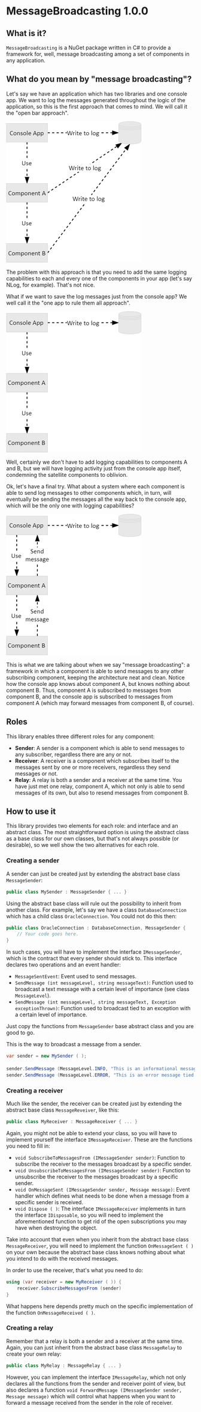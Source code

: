 # MessageBroadcasting 1.0.0

## What is it?

`MessageBroadcasting` is a NuGet package written in C# to provide a framework for, well, message broadcasting among a set of components in any application.

## What do you mean by "message broadcasting"?

Let's say we have an application which has two libraries and one console app. We want to log the messages generated throughout the logic of the application, so this is the first approach that comes to mind. We will call it the "open bar approach".

![Message logging scenario (open bar approach)](./img/LoggingMessagesFromAllSides.png)

The problem with this approach is that you need to add the same logging capabilities to each and every one of the components in your app (let's say NLog, for example). That's not nice.

What if we want to save the log messages just from the console app? We well call it the "one app to rule them all approach".

![Message logging scenario (one app to rule them all approach)](./img/LoggingMessagesFromConsoleAppOnly.png)

Well, certainly we don't have to add logging capabilities to components A and B, but we will have logging activity just from the console app itself, condemning the satellite components to oblivion.

Ok, let's have a final try. What about a system where each component is able to send log messages to other components which, in turn, will eventually be sending the messages all the way back to the console app, which will be the only one with logging capabilities?

![Message logging scenario (the Agora approach)](./img/LoggingMessagesInOrderlyManner.png)

This is what we are talking about when we say "message broadcasting": a framework in which a component is able to send messages to any other subscribing component, keeping the architecture neat and clean. Notice how the console app knows about component A, but knows nothing about component B. Thus, component A is subscribed to messages from component B, and the console app is subscribed to messages from component A (which may forward messages from component B, of course).

## Roles

This library enables three different roles for any component:

* **Sender**: A sender is a component which is able to send messages to any subscriber, regardless there are any or not.
* **Receiver**: A receiver is a component which subscribes itself to the messages sent by one or more receivers, regardless they send messages or not.
* **Relay**: A relay is both a sender and a receiver at the same time. You have just met one relay, component A, which not only is able to send messages of its own, but also to resend messages from component B.

## How to use it

This library provides two elements for each role: and interface and an abstract class. The most straightforward option is using the abstract class as a base class for our own classes, but that's not always possible (or desirable), so we well show the two alternatives for each role.

### Creating a sender

A sender can just be created just by extending the abstract base class `MessageSender`:

```C#
public class MySender : MessageSender { ... }
```

Using the abstract base class will rule out the possibility to inherit from another class. For example, let's say we have a class `DatabaseConnection` which has a child class `OracleConnection`. You could not do this then:

```C#
public class OracleConnection : DatabaseConnection, MessageSender {
    // Your code goes here.
}
```

In such cases, you will have to implement the interface `IMessageSender`, which is the contract that every sender should stick to. This interface declares two operations and an event handler:

* `MessageSentEvent`: Event used to send messages.
* `SendMessage (int messageLevel, string messageText)`: Function used to broadcast a text message with a certain level of importance (see class `MessageLevel`).
* `SendMessage (int messageLevel, string messageText, Exception exceptionThrown)`: Function used to broadcast tied to an exception with a certain level of importance.

Just copy the functions from `MessageSender` base abstract class and you are good to go.

This is the way to broadcast a message from a sender.

```C#
var sender = new MySender ( );

sender.SendMessage (MessageLevel.INFO, "This is an informational message.");
sender.SendMessage (MessageLevel.ERROR, "This is an error message tied to an exception.", new UnauthorizedAccessException ( ));
```

### Creating a receiver

Much like the sender, the receiver can be created just by extending the abstract base class `MessageReveiver`, like this:

```C#
public class MyReceiver : MessageReceiver { ... }
```

Again, you might not be able to extend your class, so you will have to implement yourself the interface `IMessageReceiver`. These are the functions you need to fill in:

* `void SubscribeToMessagesFrom (IMessageSender sender)`: Function to subscribe the receiver to the messages broadcast by a specific sender.
* `void UnsubscribeToMessagesFrom (IMessageSender sender)`: Function to unsubscribe the receiver to the messages broadcast by a specific sender.
* `void OnMessageSent (IMessageSender sender, Message message)`: Event handler which defines what needs to be done when a message from a specific sender is received.
* `void Dispose ( )`: The interface `IMessageReceiver` implements in turn the interface `IDisposable`, so you will need to implement the aforementioned function to get rid of the open subscriptions you may have when destroying the object.

Take into account that even when you inherit from the abstract base class `MessageReceiver`, you will need to implement the function `OnMessageSent ( )` on your own because the abstract base class knows nothing about what you intend to do with the received messages.

In order to use the receiver, that's what you need to do:

```C#
using (var receiver = new MyReceiver ( )) {
    receiver.SubscribeMessagesFrom (sender)
}
```

What happens here depends pretty much on the specific implementation of the function `OnMessageReceived ( )`.

### Creating a relay

Remember that a relay is both a sender and a receiver at the same time. Again, you can just inherit from the abstract base class `MessageRelay` to create your own relay:

```C#
public class MyRelay : MessageRelay { ... }
```

However, you can implement the interface `IMessageRelay`, which not only declares all the functions from the sender and receiver point of view, but also declares a function `void ForwardMessage (IMessageSender sender, Message message)` which will control what happens when you want to forward a message received from the sender in the role of receiver.